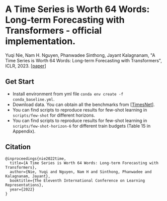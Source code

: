 # A Time Series is Worth 64 Words: Long-term Forecasting with Transformers - official implementation.

Yuqi Nie, Nam H. Nguyen, Phanwadee Sinthong, Jayant Kalagnanam, "A Time Series is Worth 64 Words: Long-term Forecasting with Transformers", ICLR, 2023. [[paper](https://arxiv.org/abs/2211.14730)]


## Get Start

- Install environment from yml file ```conda env create -f conda_baseline.yml```.
- Download data. You can obtain all the benchmarks from [[TimesNet](https://github.com/thuml/Time-Series-Library)].
- You can find scripts to reproduce results for few-shot learning in ```scripts/few-shot``` for different horizons.
- You can find scripts to reproduce results for few-shot learning in ```scripts/few-shot-horizon-6``` for different train budgets (Table 15 in Appendix).

## Citation

```
@inproceedings{nie2022time,
  title={A Time Series is Worth 64 Words: Long-term Forecasting with Transformers},
  author={Nie, Yuqi and Nguyen, Nam H and Sinthong, Phanwadee and Kalagnanam, Jayant},
  booktitle={The Eleventh International Conference on Learning Representations},
  year={2022}
}
```